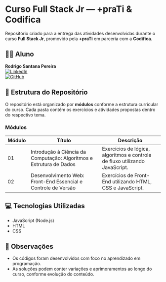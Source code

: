 # Curso Full Stack Jr — +praTi & Codifica

Repositório criado para a entrega das atividades desenvolvidas durante o curso **Full Stack Jr**, promovido pela **+praTi** em parceria com a **Codifica**.

## 👨‍🎓 Aluno

**Rodrigo Santana Pereira**  
[![LinkedIn](https://img.shields.io/badge/LinkedIn-blue?style=flat&logo=linkedin)](https://www.linkedin.com/in/rodrigo-santana-pereira/)  
[![GitHub](https://img.shields.io/badge/GitHub-rosanper-181717?style=flat&logo=github)](https://github.com/rosanper)



## 📂 Estrutura do Repositório

O repositório está organizado por **módulos** conforme a estrutura curricular do curso. Cada pasta contém os exercícios e atividades propostas dentro do respectivo tema.

###  Módulos

| Módulo | Título                                                           | Descrição                                     |
|--------|------------------------------------------------------------------|-----------------------------------------------|
| 01     | Introdução à Ciência da Computação: Algoritmos e Estrutura de Dados | Exercícios de lógica, algoritmos e controle de fluxo utilizando JavaScript. |
| 02     | Desenvolvimento Web: Front-End Essencial e Controle de Versão | Exercícios de Front-End utilizando HTML, CSS e JavaScript. |



## 💻 Tecnologias Utilizadas

- JavaScript (Node.js)
- HTML
- CSS


## 📝 Observações

- Os códigos foram desenvolvidos com foco no aprendizado em programação.
- As soluções podem conter variações e aprimoramentos ao longo do curso, conforme evolução do conteúdo.




